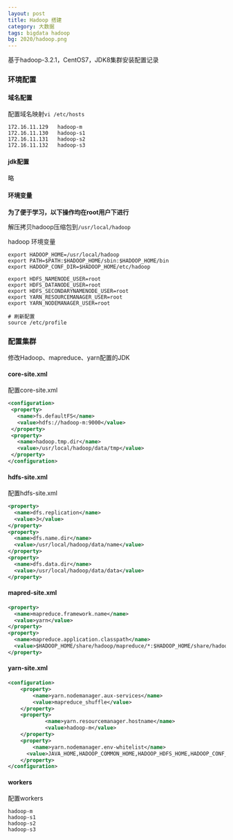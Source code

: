 ```yaml
---
layout: post
title: Hadoop 搭建
category: 大数据
tags: bigdata hadoop 
bg: 2020/hadoop.png
---
```


基于hadoop-3.2.1，CentOS7，JDK8集群安装配置记录

### 环境配置

#### 域名配置

配置域名映射`vi /etc/hosts`

```shell
172.16.11.129	hadoop-m
172.16.11.130	hadoop-s1
172.16.11.131	hadoop-s2
172.16.11.132	hadoop-s3
```

#### jdk配置

略

#### 环境变量

**为了便于学习，以下操作均在root用户下进行**

解压拷贝hadoop压缩包到`/usr/local/hadoop`

hadoop 环境变量

```shell
export HADOOP_HOME=/usr/local/hadoop
export PATH=$PATH:$HADOOP_HOME/sbin:$HADOOP_HOME/bin
export HADOOP_CONF_DIR=$HADOOP_HOME/etc/hadoop

export HDFS_NAMENODE_USER=root
export HDFS_DATANODE_USER=root
export HDFS_SECONDARYNAMENODE_USER=root
export YARN_RESOURCEMANAGER_USER=root
export YARN_NODEMANAGER_USER=root

# 刷新配置
source /etc/profile
```



### 配置集群

修改Hadoop、mapreduce、yarn配置的JDK

#### core-site.xml

配置core-site.xml

```xml
<configuration>
 <property>
   <name>fs.defaultFS</name>
   <value>hdfs://hadoop-m:9000</value>
 </property>
 <property>
   <name>hadoop.tmp.dir</name>
   <value>/usr/local/hadoop/data/tmp</value>
 </property>
</configuration>
```

#### hdfs-site.xml

配置hdfs-site.xml

```xml
<property>
  <name>dfs.replication</name>
  <value>3</value>
</property>
<property>
  <name>dfs.name.dir</name>
  <value>/usr/local/hadoop/data/name</value>
</property>
<property>
  <name>dfs.data.dir</name>
  <value>/usr/local/hadoop/data/data</value>
</property>
```

#### mapred-site.xml

```xml
<property>
  <name>mapreduce.framework.name</name>
  <value>yarn</value>
</property>
<property>
  <name>mapreduce.application.classpath</name>
  <value>$HADOOP_HOME/share/hadoop/mapreduce/*:$HADOOP_HOME/share/hadoop/mapreduce/lib/*       </value>
</property>
```

#### yarn-site.xml

```xml
<configuration>
    <property>
        <name>yarn.nodemanager.aux-services</name>
        <value>mapreduce_shuffle</value>
    </property>
    <property>
            <name>yarn.resourcemanager.hostname</name>
            <value>hadoop-m</value>
    </property>
    <property>
        <name>yarn.nodemanager.env-whitelist</name>
      <value>JAVA_HOME,HADOOP_COMMON_HOME,HADOOP_HDFS_HOME,HADOOP_CONF_DIR,CLASSPATH_PREPEND_DISTCACHE,HADOOP_YARN_HOME,HADOOP_HOME</value>
    </property>
</configuration>
```

#### workers

配置workers

```
hadoop-m
hadoop-s1
hadoop-s2
hadoop-s3
```

